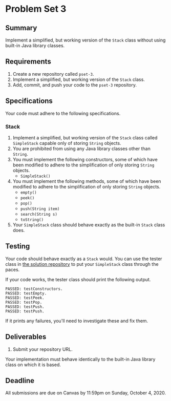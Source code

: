 # Problem Set 3

## **Summary**

Implement a simplified, but working version of the `Stack` class without using built-in Java library classes.

## Requirements

1. Create a new repository called `pset-3`.
2. Implement a simplified, but working version of the `Stack` class.
3. Add, commit, and push your code to the `pset-3` repository.

## Specifications

Your code must adhere to the following specifications.

### Stack

1. Implement a simplified, but working version of the `Stack` class called `SimpleStack` capable only of storing `String` objects.
2. You are prohibited from using any Java library classes other than `String`.
3. You must implement the following constructors, some of which have been modified to adhere to the simplification of only storing `String` objects.
   * `SimpleStack()`
4. You must implement the following methods, some of which have been modified to adhere to the simplification of only storing `String` objects.
   * `empty()`
   * `peek()`
   * `pop()`
   * `push(String item)`
   * `search(String s)`
   * `toString()`
5. Your `SimpleStack` class should behave exactly as the built-in `Stack` class does.

## Testing

Your code should behave exactly as a `Stack` would. You can use the tester class in [the solution repository](https://github.com/ucvts/pset-3-solution-5106) to put your `SimpleStack` class through the paces.

If your code works, the tester class should print the following output.

```text
PASSED: testConstructors.
PASSED: testEmpty.
PASSED: testPeek.
PASSED: testPop.
PASSED: testPush.
PASSED: testPush.
```

If it prints any failures, you'll need to investigate these and fix them.

## Deliverables

1. Submit your repository URL.

Your implementation must behave identically to the built-in Java library class on which it is based.

## Deadline

All submissions are due on Canvas by 11:59pm on Sunday, October 4, 2020.

